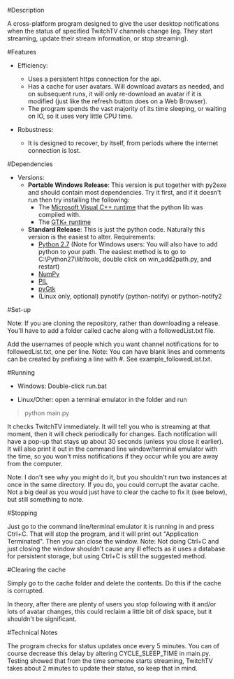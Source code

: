 #Description

A cross-platform program designed to give the user desktop notifications when the status of specified TwitchTV channels change (eg. They start streaming, update their stream information, or stop streaming).

#Features

* Efficiency:
	* Uses a persistent https connection for the api.
	* Has a cache for user avatars. Will download avatars as needed, and on subsequent runs, it will only re-download an avatar if it is modified (just like the refresh button does on a Web Browser).
	* The program spends the vast majority of its time sleeping, or waiting on IO, so it uses very little CPU time.

* Robustness: 
	* It is designed to recover, by itself, from periods where the internet connection is lost.

#Dependencies

* Versions:
	* **Portable Windows Release**: This version is put together with py2exe and should contain most dependencies. Try it first, and if it doesn't run then try installing the following:
		* The [Microsoft Visual C++ runtime](http://www.microsoft.com/en-us/download/details.aspx?id=29) that the python lib was compiled with.
		* The [GTK+ runtime](http://www.gtk.org/download/index.php)
	* **Standard Release**: This is just the python code. Naturally this version is the easiest to alter. Requirements:
		* [Python 2.7](https://www.python.org/downloads/) (Note for Windows users: You will also have to add python to your path. The easiest method is to go to C:\Python27\lib\tools, double click on win_add2path.py, and restart)
		* [NumPy](http://sourceforge.net/projects/numpy/files/NumPy/)
		* [PIL](http://www.pythonware.com/products/pil/)
		* [pyGtk](http://www.pygtk.org/downloads.html)
		* (Linux only, optional) pynotify (python-notify) or python-notify2

#Set-up

Note: If you are cloning the repository, rather than downloading a release. You'll have to add a folder called cache along with a followedList.txt file.

Add the usernames of people which you want channel notifications for to followedList.txt, one per line. Note: You can have blank lines and comments can be created by prefixing a line with #. See example_followedList.txt.

#Running

* Windows:
	Double-click run.bat

* Linux/Other:
	open a terminal emulator in the folder and run
> python main.py

It checks TwitchTV immediately. It will tell you who is streaming at that moment, then it will check periodically for changes. Each notification will have a pop-up that stays up about 30 seconds (unless you close it earlier). It will also print it out in the command line window/terminal emulator with the time, so you won't miss notifications if they occur while you are away from the computer.

Note: I don't see why you might do it, but you shouldn't run two instances at once in the same directory. If you do, you could corrupt the avatar cache. Not a big deal as you would just have to clear the cache to fix it (see below), but still something to note.

#Stopping

Just go to the command line/terminal emulator it is running in and press Ctrl+C. That will stop the program, and it will print out "Application Terminated". Then you can close the window. 
Note: Not doing Ctrl+C and just closing the window shouldn't cause any ill effects as it uses a database for persistent storage, but using Ctrl+C is still the suggested method.

#Clearing the cache

Simply go to the cache folder and delete the contents. Do this if the cache is corrupted. 

In theory, after there are plenty of users you stop following with it and/or lots of avatar changes, this could reclaim a little bit of disk space, but it shouldn't be significant.

#Technical Notes

The program checks for status updates once every 5 minutes. You can of course decrease this delay by altering CYCLE_SLEEP_TIME in main.py. Testing showed that from the time someone starts streaming, TwitchTV takes about 2 minutes to update their status, so keep that in mind.